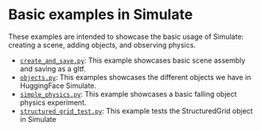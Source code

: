 <!--Copyright 2022 The HuggingFace Team. All rights reserved.

Licensed under the Apache License, Version 2.0 (the "License"); you may not use this file except in compliance with
the License. You may obtain a copy of the License at

http://www.apache.org/licenses/LICENSE-2.0

Unless required by applicable law or agreed to in writing, software distributed under the License is distributed on
an "AS IS" BASIS, WITHOUT WARRANTIES OR CONDITIONS OF ANY KIND, either express or implied. See the License for the
specific language governing permissions and limitations under the License.
-->

# Basic examples in Simulate

These examples are intended to showcase the basic usage of Simulate: creating a scene, adding objects, and observing physics.

* [`create_and_save.py`](https://github.com/huggingface/simulate/examples/basic/create_and_save.py): This example showcases basic scene assembly and saving as a gltf.
* [`objects.py`](https://github.com/huggingface/simulate/examples/basic/objects.py): This examples showcases the different objects we have in HuggingFace Simulate.
* [`simple_physics.py`](https://github.com/huggingface/simulate/examples/basic/simple_physics.py): This example showcases a basic falling object physics experiment.
* [`structured_grid_test.py`](https://github.com/huggingface/simulate/examples/basic/structured_grid_test.py): This example tests the StructuredGrid object in Simulate
